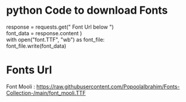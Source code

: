 # python Code to download Fonts
response = requests.get(" Font Url below ") <br>
font_data = response.content ) <br>
with open("font.TTF", "wb") as font_file:<br>
  font_file.write(font_data)
  
# Fonts Url
Font Mooli : https://raw.githubusercontent.com/PopoolaIbrahim/Fonts-Collection-/main/font_mooli.TTF
            
